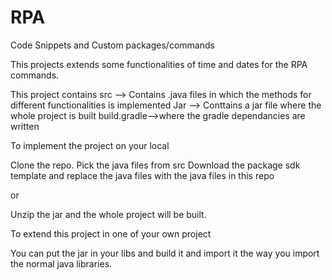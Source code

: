 # RPA
Code Snippets and Custom packages/commands

This projects extends some functionalities of time and dates for the RPA commands.

This project contains 
src --> Contains .java files in which the methods for different functionalities is implemented
Jar --> Conttains a jar file where the whole project is built
build.gradle-->where the gradle dependancies are written


To implement the project on your local

Clone the repo. Pick the java files from src
Download the package sdk template and replace the java files with the java files in this repo

or 

Unzip the jar and the whole project will be built.

To extend this project in one of your own project 

You can put the jar in your libs and build it and import it the way you import the normal java libraries.